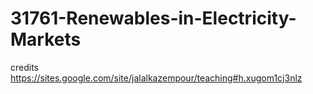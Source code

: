 # 31761-Renewables-in-Electricity-Markets

credits
https://sites.google.com/site/jalalkazempour/teaching#h.xugom1cj3nlz
